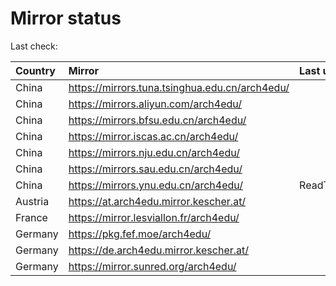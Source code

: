 <script src="./time.js"></script>
# Mirror status
Last check: <script type="text/javascript">localize(1690614863.009119);</script>

|Country|Mirror|Last update|
|:------|:-----|:----------|
|China|https://mirrors.tuna.tsinghua.edu.cn/arch4edu/|<script type="text/javascript">localize(1690568925);</script>|
|China|https://mirrors.aliyun.com/arch4edu/|<script type="text/javascript">localize(1690526132);</script>|
|China|https://mirrors.bfsu.edu.cn/arch4edu/|<script type="text/javascript">localize(1690568925);</script>|
|China|https://mirror.iscas.ac.cn/arch4edu/|<script type="text/javascript">localize(1690568925);</script>|
|China|https://mirrors.nju.edu.cn/arch4edu/|<script type="text/javascript">localize(1690526132);</script>|
|China|https://mirrors.sau.edu.cn/arch4edu/|<script type="text/javascript">localize(1690568925);</script>|
|China|https://mirrors.ynu.edu.cn/arch4edu/|ReadTimeout|
|Austria|https://at.arch4edu.mirror.kescher.at/|<script type="text/javascript">localize(1690568925);</script>|
|France|https://mirror.lesviallon.fr/arch4edu/|<script type="text/javascript">localize(1689402753);</script>|
|Germany|https://pkg.fef.moe/arch4edu/|<script type="text/javascript">localize(1690568925);</script>|
|Germany|https://de.arch4edu.mirror.kescher.at/|<script type="text/javascript">localize(1690568925);</script>|
|Germany|https://mirror.sunred.org/arch4edu/|<script type="text/javascript">localize(1690568925);</script>|

<script src="./tablefilter/tablefilter.js"></script>
<script src="./table.js"></script>